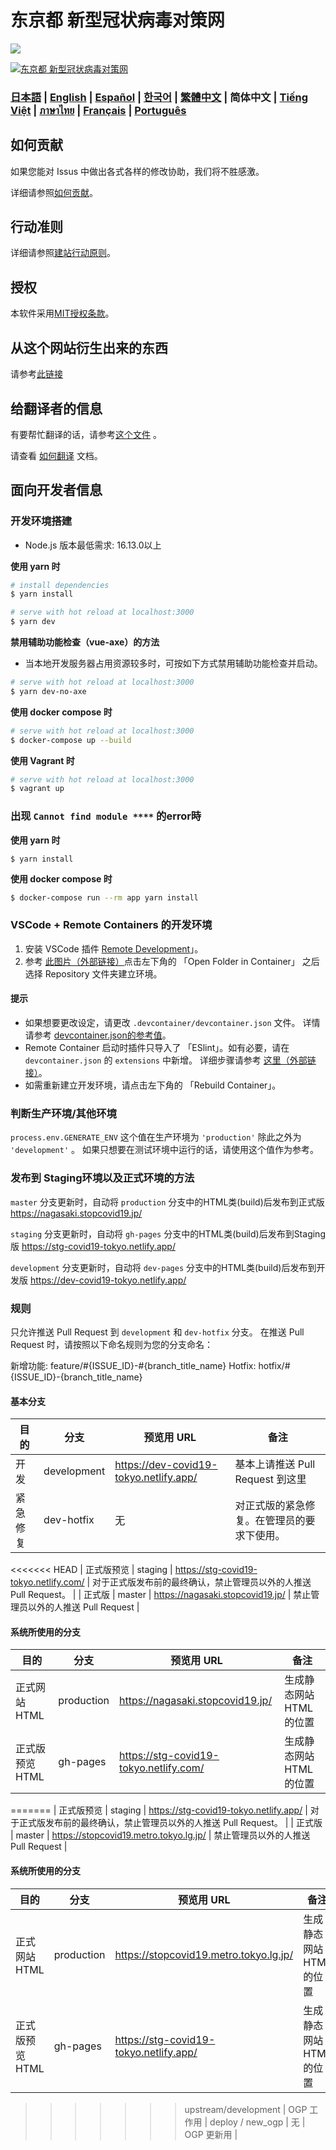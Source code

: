 # 东京都 新型冠状病毒对策网

![](https://github.com/tokyo-metropolitan-gov/covid19/workflows/production%20deploy/badge.svg)

[![东京都 新型冠状病毒对策网](https://user-images.githubusercontent.com/1301149/75629392-1d19d900-5c25-11ea-843d-2d4376e3a560.png)](https://nagasaki.stopcovid19.jp/)

### [日本語](./../../README.md) | [English](./../en/README.md) | [Español](./../es/README.md) | [한국어](./../ko/README.md) | [繁體中文](./../zh_TW/README.md) | 简体中文 | [Tiếng Việt](./../vi/README.md) | [ภาษาไทย](./../th/README.md) | [Français](./../fr/README.md) | [Português](./../pt_BR/README.md)

## 如何贡献
如果您能对 Issus 中做出各式各样的修改协助，我们将不胜感激。

详细请参照[如何贡献](./CONTRIBUTING.md)。


## 行动准则
详细请参照[建站行动原则](./CODE_OF_CONDUCT.md)。

## 授权
本软件采用[MIT授权条款](./../../LICENSE.txt)。

## 从这个网站衍生出来的东西

请参考[此链接](./../../FORKED_SITES.md)

## 给翻译者的信息

有要帮忙翻译的话，请参考[这个文件](./TRANSLATION.md) 。

请查看 [如何翻译](./../../TRANSLATION.md) 文档。

## 面向开发者信息

### 开发环境搭建

- Node.js 版本最低需求: 16.13.0以上

**使用 yarn 时**

``` bash
# install dependencies
$ yarn install

# serve with hot reload at localhost:3000
$ yarn dev
```


**禁用辅助功能检查（vue-axe）的方法**

- 当本地开发服务器占用资源较多时，可按如下方式禁用辅助功能检查并启动。

```bash
# serve with hot reload at localhost:3000
$ yarn dev-no-axe
```


**使用 docker compose 时**

```bash
# serve with hot reload at localhost:3000
$ docker-compose up --build
```

**使用 Vagrant 时**
```bash
# serve with hot reload at localhost:3000
$ vagrant up
```

### 出现 `Cannot find module ****` 的error時

**使用 yarn 时**
```
$ yarn install
```

**使用 docker compose 时**
```bash
$ docker-compose run --rm app yarn install
```

### VSCode + Remote Containers 的开发环境

1. 安装 VSCode 插件 [Remote Development](https://marketplace.visualstudio.com/items?itemName=ms-vscode-remote.vscode-remote-extensionpack)」。
2. 参考 [此图片（外部链接）](https://code.visualstudio.com/docs/remote/containers#_quick-start-try-a-dev-container)点击左下角的 「Open Folder in Container」 之后选择 Repository 文件夹建立环境。

#### 提示
- 如果想要更改设定，请更改 `.devcontainer/devcontainer.json` 文件。
详情请参考 [devcontainer.json的参考值](https://code.visualstudio.com/docs/remote/containers#_devcontainerjson-reference)。
- Remote Container 启动时插件只导入了 「ESlint」。如有必要，请在 `devcontainer.json` 的 `extensions` 中新增。
详细步骤请参考 [这里（外部链接）](https://code.visualstudio.com/docs/remote/containers#_managing-extensions)。
- 如需重新建立开发环境，请点击左下角的 「Rebuild Container」。

### 判断生产环境/其他环境

`process.env.GENERATE_ENV` 这个值在生产环境为 `'production'` 除此之外为 `'development'` 。
如果只想要在测试环境中运行的话，请使用这个值作为参考。

### 发布到 Staging环境以及正式环境的方法

`master` 分支更新时，自动将 `production` 分支中的HTML类(build)后发布到正式版 https://nagasaki.stopcovid19.jp/

`staging` 分支更新时，自动将 `gh-pages` 分支中的HTML类(build)后发布到Staging版 https://stg-covid19-tokyo.netlify.app/

`development` 分支更新时，自动将 `dev-pages` 分支中的HTML类(build)后发布到开发版 https://dev-covid19-tokyo.netlify.app/

### 规则

只允许推送 Pull Request 到 `development`  和 `dev-hotfix` 分支。
在推送 Pull Request 时，请按照以下命名规则为您的分支命名：

新增功能: feature/#{ISSUE_ID}-#{branch_title_name}
Hotfix: hotfix/#{ISSUE_ID}-{branch_title_name}

#### 基本分支
| 目的 | 分支 | 预览用 URL | 备注 |
| ---- | -------- | ---- | ---- |
| 开发 | development | https://dev-covid19-tokyo.netlify.app/ | 基本上请推送 Pull Request 到这里 |
| 紧急修复 | dev-hotfix | 无 | 对正式版的紧急修复。在管理员的要求下使用。 |
<<<<<<< HEAD
| 正式版预览 | staging | https://stg-covid19-tokyo.netlify.com/ | 对于正式版发布前的最终确认，禁止管理员以外的人推送 Pull Request。 |
| 正式版 | master | https://nagasaki.stopcovid19.jp/ | 禁止管理员以外的人推送 Pull Request |
#### 系统所使用的分支
| 目的 | 分支 | 预览用 URL | 备注 |
| ---- | -------- | ---- | ---- |
| 正式网站 HTML | production | https://nagasaki.stopcovid19.jp/ | 生成静态网站 HTML 的位置 |
| 正式版预览 HTML | gh-pages | https://stg-covid19-tokyo.netlify.com/ | 生成静态网站 HTML 的位置 |
=======
| 正式版预览 | staging | https://stg-covid19-tokyo.netlify.app/ | 对于正式版发布前的最终确认，禁止管理员以外的人推送 Pull Request。 |
| 正式版 | master | https://stopcovid19.metro.tokyo.lg.jp/ | 禁止管理员以外的人推送 Pull Request |
#### 系统所使用的分支
| 目的 | 分支 | 预览用 URL | 备注 |
| ---- | -------- | ---- | ---- |
| 正式网站 HTML | production | https://stopcovid19.metro.tokyo.lg.jp/ | 生成静态网站 HTML 的位置 |
| 正式版预览 HTML | gh-pages | https://stg-covid19-tokyo.netlify.app/ | 生成静态网站 HTML 的位置 |
>>>>>>> upstream/development
| OGP 工作用 | deploy / new_ogp | 无 | OGP 更新用 |
